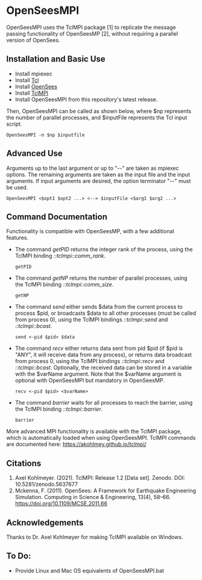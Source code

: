 # OpenSeesMPI
OpenSeesMPI uses the TclMPI package [1] to replicate the message passing functionality of OpenSeesMP [2], without requiring a parallel version of OpenSees. 

## Installation and Basic Use
* Install mpiexec
* Install [Tcl](https://platform.activestate.com/ambaker/ActiveTcl-8.6.10)
* Install [OpenSees](https://github.com/ambaker1/OpenSees-Installer)
* Install [TclMPI](https://github.com/akohlmey/tclmpi)
* Install OpenSeesMPI from this repository's latest release.

Then, OpenSeesMPI can be called as shown below, where $np represents the number of parallel processes, and $inputFile represents the Tcl input script.

`OpenSeesMPI -n $np $inputfile`
  
## Advanced Use
Arguments up to the last argument or up to "--" are taken as mpiexec options.
The remaining arguments are taken as the input file and the input arguments.
If input arguments are desired, the option terminator "--" must be used.

`OpenSeesMPI <$opt1 $opt2 ...> <--> $inputFile <$arg1 $arg2 ...>`
  
## Command Documentation
Functionality is compatible with OpenSeesMP, with a few additional features.
  
* The command _getPID_ returns the integer rank of the process, using the TclMPI binding _::tclmpi::comm_rank_.
  
  `getPID` 
  
* The command _getNP_ returns the number of parallel processes, using the TclMPI binding _::tclmpi::comm_size_.
  
  `getNP` 
  
* The command _send_ either sends $data from the current process to process $pid, or broadcasts $data to all other processes (must be called from process 0), using the TclMPI bindings _::tclmpi::send_ and _::tclmpi::bcast_.
  
  `send <-pid $pid> $data`
  
* The command _recv_ either returns data sent from pid $pid (if $pid is "ANY", it will receive data from any process), or returns data broadcast from process 0, using the TclMPI bindings _::tclmpi::recv_ and _::tclmpi::bcast_. Optionally, the received data can be stored in a variable with the $varName argument. Note that the $varName argument is optional with OpenSeesMPI but mandatory in OpenSeesMP.
  
  `recv <-pid $pid> <$varName>`
  
* The command _barrier_ waits for all processes to reach the barrier, using the TclMPI binding _::tclmpi::barrier_.
  
  `barrier`
  
More advanced MPI functionality is available with the TclMPI package, which is automatically loaded when using OpenSeesMPI. TclMPI commands are documented here: https://akohlmey.github.io/tclmpi/

## Citations
1. Axel Kohlmeyer. (2021). TclMPI: Release 1.2 [Data set]. Zenodo. DOI: 10.5281/zenodo.5637677
2. Mckenna, F. (2011). OpenSees: A Framework for Earthquake Engineering Simulation. Computing in Science & Engineering, 13(4), 58–66. https://doi.org/10.1109/MCSE.2011.66

## Acknowledgements
Thanks to Dr. Axel Kohlmeyer for making TclMPI available on Windows.

## To Do:
* Provide Linux and Mac OS equivalents of OpenSeesMPI.bat
